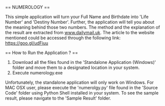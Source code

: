 == NUMEROLOGY ==

This simple application will turn your Full Name and Birthdate into 'Life Number'
and 'Destiny Number'. Further, the application will tell you about the meaning behind
those two numbers. The method and the explanation of the result are extracted from
www.dailymail.uk. The article to the website mentioned could be accessed through
the following link: https://goo.gl/udFiuu

== How to Run the Application ? ==  

1. Download all the files found in the 'Standalone Application (Windows)' folder and
  move them to a designated location in your system.
2. Execute numerology.exe

Unfortunately, the standalone application will only work on Windows. For MAC OSX user,
please execute the 'numerolgy.py' file found in the 'Source Code' folder using Python Shell
installed in your system. To see the sample result, please navigate to the 'Sample Result' folder.
